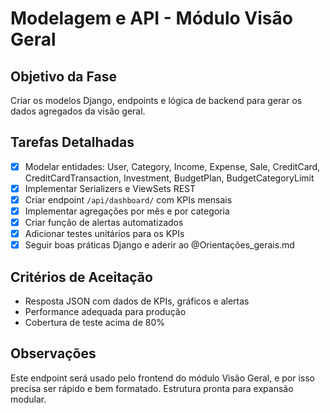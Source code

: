 # Modelagem e API - Módulo Visão Geral

## Objetivo da Fase
Criar os modelos Django, endpoints e lógica de backend para gerar os dados agregados da visão geral.

## Tarefas Detalhadas
- [x] Modelar entidades: User, Category, Income, Expense, Sale, CreditCard, CreditCardTransaction, Investment, BudgetPlan, BudgetCategoryLimit
- [x] Implementar Serializers e ViewSets REST
- [x] Criar endpoint `/api/dashboard/` com KPIs mensais
- [x] Implementar agregações por mês e por categoria
- [x] Criar função de alertas automatizados
- [x] Adicionar testes unitários para os KPIs
- [x] Seguir boas práticas Django e aderir ao @Orientações_gerais.md

## Critérios de Aceitação
- Resposta JSON com dados de KPIs, gráficos e alertas
- Performance adequada para produção
- Cobertura de teste acima de 80%

## Observações
Este endpoint será usado pelo frontend do módulo Visão Geral, e por isso precisa ser rápido e bem formatado. Estrutura pronta para expansão modular.